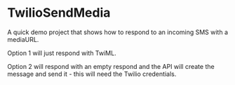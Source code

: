 # TwilioSendMedia

A quick demo project that shows how to respond to an incoming SMS with a mediaURL.

Option 1 will just respond with TwiML.

Option 2 will respond with an empty respond and the API will create the message and send it - this will need the Twilio credentials.
